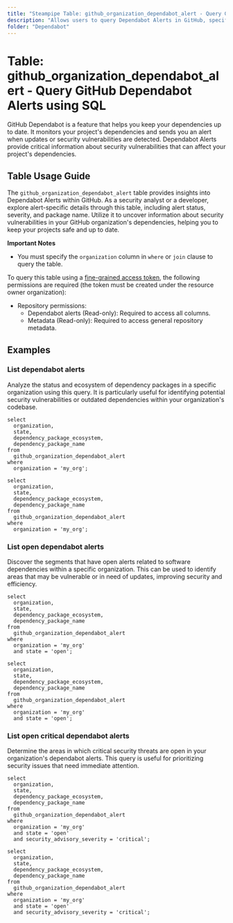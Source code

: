 ```yaml
---
title: "Steampipe Table: github_organization_dependabot_alert - Query GitHub Dependabot Alerts using SQL"
description: "Allows users to query Dependabot Alerts in GitHub, specifically alert details such as status, severity, and package name, providing insights into security vulnerabilities in your GitHub organization's dependencies."
folder: "Dependabot"
---
```


# Table: github_organization_dependabot_alert - Query GitHub Dependabot Alerts using SQL

GitHub Dependabot is a feature that helps you keep your dependencies up to date. It monitors your project's dependencies and sends you an alert when updates or security vulnerabilities are detected. Dependabot Alerts provide critical information about security vulnerabilities that can affect your project's dependencies.

## Table Usage Guide

The `github_organization_dependabot_alert` table provides insights into Dependabot Alerts within GitHub. As a security analyst or a developer, explore alert-specific details through this table, including alert status, severity, and package name. Utilize it to uncover information about security vulnerabilities in your GitHub organization's dependencies, helping you to keep your projects safe and up to date.

**Important Notes**

- You must specify the `organization` column in `where` or `join` clause to query the table.

To query this table using a [fine-grained access token](https://docs.github.com/en/authentication/keeping-your-account-and-data-secure/managing-your-personal-access-tokens#creating-a-fine-grained-personal-access-token), the following permissions are required (the token must be created under the resource owner organization):

- Repository permissions:
  - Dependabot alerts (Read-only): Required to access all columns.
  - Metadata (Read-only): Required to access general repository metadata.

## Examples

### List dependabot alerts

Analyze the status and ecosystem of dependency packages in a specific organization using this query. It is particularly useful for identifying potential security vulnerabilities or outdated dependencies within your organization's codebase.

```sql+postgres
select
  organization,
  state,
  dependency_package_ecosystem,
  dependency_package_name
from
  github_organization_dependabot_alert
where
  organization = 'my_org';
```

```sql+sqlite
select
  organization,
  state,
  dependency_package_ecosystem,
  dependency_package_name
from
  github_organization_dependabot_alert
where
  organization = 'my_org';
```

### List open dependabot alerts

Discover the segments that have open alerts related to software dependencies within a specific organization. This can be used to identify areas that may be vulnerable or in need of updates, improving security and efficiency.

```sql+postgres
select
  organization,
  state,
  dependency_package_ecosystem,
  dependency_package_name
from
  github_organization_dependabot_alert
where
  organization = 'my_org'
  and state = 'open';
```

```sql+sqlite
select
  organization,
  state,
  dependency_package_ecosystem,
  dependency_package_name
from
  github_organization_dependabot_alert
where
  organization = 'my_org'
  and state = 'open';
```

### List open critical dependabot alerts

Determine the areas in which critical security threats are open in your organization's dependabot alerts. This query is useful for prioritizing security issues that need immediate attention.

```sql+postgres
select
  organization,
  state,
  dependency_package_ecosystem,
  dependency_package_name
from
  github_organization_dependabot_alert
where
  organization = 'my_org'
  and state = 'open'
  and security_advisory_severity = 'critical';
```

```sql+sqlite
select
  organization,
  state,
  dependency_package_ecosystem,
  dependency_package_name
from
  github_organization_dependabot_alert
where
  organization = 'my_org'
  and state = 'open'
  and security_advisory_severity = 'critical';
```
